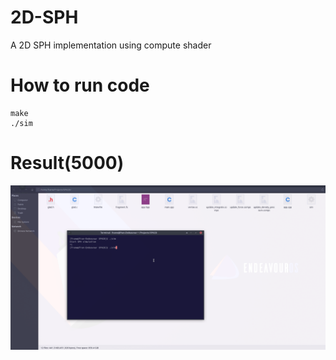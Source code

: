 # 2D-SPH
A 2D SPH implementation using compute shader

# How to run code
```
make
./sim
```
# Result(5000)
![Alt Text](https://github.com/FanWang10/2D-SPH/blob/main/sph.gif)
